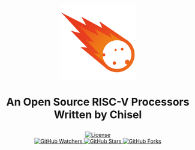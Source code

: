 <p align="center">
    <img alt="Logo" src=".img/logo.png" width="200">
</p>
<h1>
    <p align="center">An Open Source RISC-V Processors Written by Chisel</p>
</h1>
<p align="center">
    <a title="License" target="_blank" href="https://github.com/myyerrol/meteor/blob/master/LICENSE">
        <img alt="License" src="https://img.shields.io/github/license/myyerrol/meteor.svg" />
    </a>
    <br/>
    <a title="GitHub Watchers" target="_blank" href="https://github.com/myyerrol/meteor/watchers">
        <img alt="GitHub Watchers" src="https://img.shields.io/github/watchers/myyerrol/meteor.svg?label=Watchers&style=social" />
    </a>
    <a title="GitHub Stars" target="_blank" href="https://github.com/myyerrol/meteor/stargazers">
        <img alt="GitHub Stars" src="https://img.shields.io/github/stars/myyerrol/meteor.svg?label=Stars&style=social" />
    </a>
    <a title="GitHub Forks" target="_blank" href="https://github.com/myyerrol/meteor/network/members">
        <img alt="GitHub Forks" src="https://img.shields.io/github/forks/myyerrol/meteor.svg?label=Forks&style=social" />
    </a>
</p>
